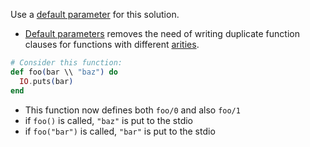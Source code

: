 <!--
This error is raised when the solution doesn't use default parameters
-->

Use a [default parameter](https://elixir-lang.org/getting-started/modules-and-functions.html#default-arguments) for this solution.

- [Default parameters](https://elixir-lang.org/getting-started/modules-and-functions.html#default-arguments) removes the need of writing duplicate function clauses for functions with different [arities](https://en.wikipedia.org/wiki/Arity).

```elixir
# Consider this function:
def foo(bar \\ "baz") do
  IO.puts(bar)
end
```

- This function now defines both `foo/0` and also `foo/1`
- if `foo()` is called, `"baz"` is put to the stdio
- if `foo("bar")` is called, `"bar"` is put to the stdio
